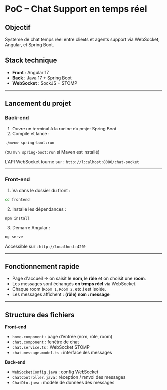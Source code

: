 # PoC – Chat Support en temps réel

## Objectif

Système de chat temps réel entre clients et agents support via WebSocket, Angular, et Spring Boot.

## Stack technique

- **Front** : Angular 17
- **Back** : Java 17 + Spring Boot
- **WebSocket** : SockJS + STOMP

---

## Lancement du projet

### Back-end

1. Ouvre un terminal à la racine du projet Spring Boot.
2. Compile et lance :

```bash
./mvnw spring-boot:run
```

(ou `mvn spring-boot:run` si Maven est installé)

L’API WebSocket tourne sur : `http://localhost:8080/chat-socket`

---

### Front-end

1. Va dans le dossier du front :

```bash
cd frontend
```

2. Installe les dépendances :

```bash
npm install
```

3. Démarre Angular :

```bash
ng serve
```

Accessible sur : `http://localhost:4200`

---

## Fonctionnement rapide

- Page d'accueil → on saisit le **nom**, le **rôle** et on choisit une **room**.
- Les messages sont échangés **en temps réel** via WebSocket.
- Chaque room (`Room 1`, `Room 2`, etc.) est isolée.
- Les messages affichent : **(rôle) nom : message**

---

## Structure des fichiers

**Front-end**
- `home.component` : page d’entrée (nom, rôle, room)
- `chat.component` : fenêtre de chat
- `chat.service.ts` : WebSocket STOMP
- `chat-message.model.ts` : interface des messages

**Back-end**
- `WebSocketConfig.java` : config WebSocket
- `ChatController.java` : réception / renvoi des messages
- `ChatDto.java` : modèle de données des messages
